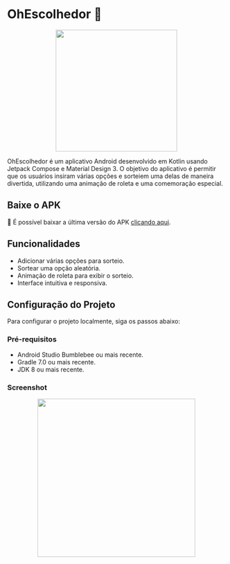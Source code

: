 # OhEscolhedor 🔮
<p align="center">
  <img width="280"  src="https://github.com/luismtns/OohEscolhedorApp/assets/31661255/03e25dca-d870-49f3-9010-c7c9470939b6">
</p>

OhEscolhedor é um aplicativo Android desenvolvido em Kotlin usando Jetpack Compose e Material Design 3.
O objetivo do aplicativo é permitir que os usuários insiram várias opções e sorteiem uma delas de maneira divertida, utilizando uma animação de roleta e uma comemoração especial.

## Baixe o APK

🚀 É possível baixar a última versão do APK [clicando aqui](https://github.com/luismtns/OohEscolhedorApp/releases/download/v1.0/app-release.apk).

## Funcionalidades

- Adicionar várias opções para sorteio.
- Sortear uma opção aleatória.
- Animação de roleta para exibir o sorteio.
- Interface intuitiva e responsiva.

## Configuração do Projeto

Para configurar o projeto localmente, siga os passos abaixo:

### Pré-requisitos

- Android Studio Bumblebee ou mais recente.
- Gradle 7.0 ou mais recente.
- JDK 8 ou mais recente.

### Screenshot

<p align="center">
  <img width="364"  src="https://github.com/luismtns/OohEscolhedorApp/assets/31661255/f3739831-7096-4bca-87ad-ca5e19af3be4">
</p>

